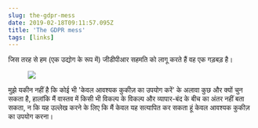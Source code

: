 ```yaml
---
slug: the-gdpr-mess
date: 2019-02-18T09:11:57.095Z
title: 'The GDPR mess'
tags: [links]
---
```

जिस तरह से हम (एक उद्योग के रूप में) जीडीपीआर सहमति को लागू करते हैं वह एक गड़बड़ है।

<figure>
  <img src="/images/2019-02-18-the-gdpr-mess.jpeg">
</figure>

मुझे यकीन नहीं है कि कोई भी &#39;केवल आवश्यक कुकीज़ का उपयोग करें&#39; के अलावा कुछ और क्यों चुन सकता है, हालांकि मैं वास्तव में किसी भी विकल्प के विकल्प और व्यापार-बंद के बीच का अंतर नहीं बता सकता, न कि यह उल्लेख करने के लिए कि मैं केवल यह सत्यापित कर सकता हूं केवल आवश्यक कुकीज़ का उपयोग करना।
